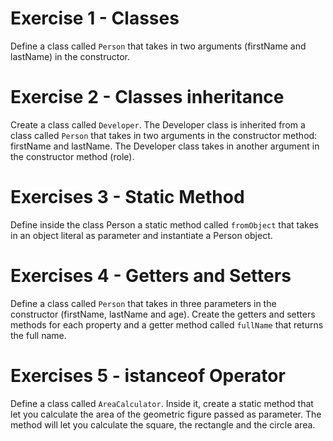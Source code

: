 # Exercise 1 - Classes 

Define a class called `Person` that takes in two arguments (firstName and lastName) in the constructor.

# Exercise 2 - Classes inheritance

Create a class called `Developer`. The Developer class is inherited from a class called `Person` that takes in two arguments in the constructor method: firstName and lastName. The Developer class takes in another argument in the constructor method (role).

# Exercises 3 - Static Method

Define inside the class Person a static method called `fromObject` that takes in an object literal as parameter and instantiate a Person object.

# Exercises 4 - Getters and Setters

Define a class called `Person` that takes in three parameters in the constructor (firstName, lastName and age). Create the getters and setters methods for each property and a getter method called `fullName` that returns the full name.

# Exercises 5 - istanceof Operator

Define a class called `AreaCalculator`. Inside it, create a static method that let you calculate the area of the geometric figure passed as parameter. The method will let you calculate the square, the rectangle and the circle area.
